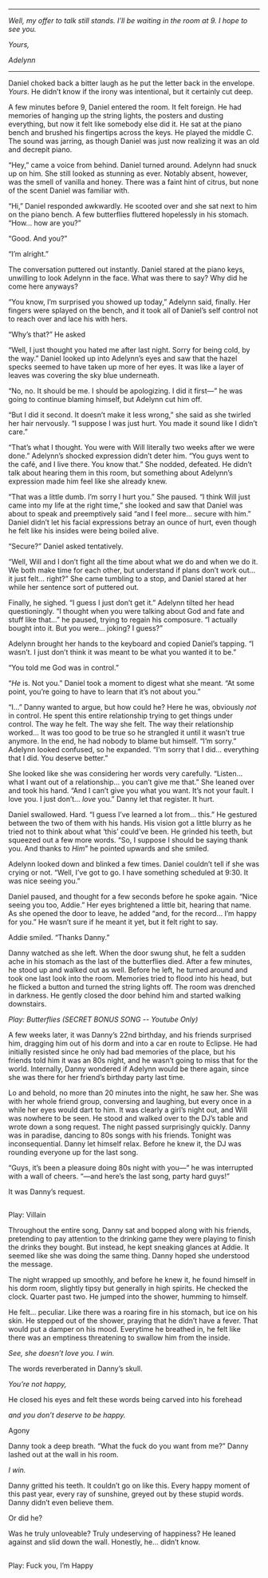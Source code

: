 <!-----
NEW: Check the "Suppress top comment" option to remove this info from the output.

Conversion time: 1.024 seconds.


Using this Markdown file:

1. Paste this output into your source file.
2. See the notes and action items below regarding this conversion run.
3. Check the rendered output (headings, lists, code blocks, tables) for proper
formatting and use a linkchecker before you publish this page.

Conversion notes:

* Docs to Markdown version 1.0β30
* Sun Jul 25 2021 12:19:11 GMT-0700 (PDT)
* Source doc: Full Story
* This is a partial selection. Check to make sure intra-doc links work.
----->


--------------------------

_Well, my offer to talk still stands. I’ll be waiting in the room at 9. I hope to see you._

_Yours,_

_Adelynn_

--------------------------

Daniel choked back a bitter laugh as he put the letter back in the envelope. _Yours_. He didn’t know if the irony was intentional, but it certainly cut deep.



A few minutes before 9, Daniel entered the room. It felt foreign. He had memories of hanging up the string lights, the posters and dusting everything, but now it felt like somebody else did it. He sat at the piano bench and brushed his fingertips across the keys. He played the middle C. The sound was jarring, as though Daniel was just now realizing it was an old and decrepit piano.

“Hey,” came a voice from behind. Daniel turned around. Adelynn had snuck up on him. She still looked as stunning as ever. Notably absent, however, was the smell of vanilla and honey. There was a faint hint of citrus, but none of the scent Daniel was familiar with.

“Hi,” Daniel responded awkwardly. He scooted over and she sat next to him on the piano bench. A few butterflies fluttered hopelessly in his stomach. “How… how are you?”

“Good. And you?”

“I’m alright.”

The conversation puttered out instantly. Daniel stared at the piano keys, unwilling to look Adelynn in the face. What was there to say? Why did he come here anyways?

“You know, I’m surprised you showed up today,” Adelynn said, finally. Her fingers were splayed on the bench, and it took all of Daniel’s self control not to reach over and lace his with hers.

“Why’s that?” He asked

“Well, I just thought you hated me after last night. Sorry for being cold, by the way.” Daniel looked up into Adelynn’s eyes and saw that the hazel specks seemed to have taken up more of her eyes. It was like a layer of leaves was covering the sky blue underneath.

“No, no. It should be me. I should be apologizing. I did it first—” he was going to continue blaming himself, but Adelynn cut him off.

“But I did it second. It doesn’t make it less wrong,” she said as she twirled her hair nervously. “I suppose I was just hurt. You made it sound like I didn’t care.”

“That’s what I thought. You were with Will literally two weeks after we were done.” Adelynn’s shocked expression didn’t deter him. “You guys went to the café, and I live there. You know that.” She nodded, defeated. He didn’t talk about hearing them in this room, but something about Adelynn’s expression made him feel like she already knew.

“That was a little dumb. I’m sorry I hurt you.” She paused. “I think Will just came into my life at the right time,” she looked and saw that Daniel was about to speak and preemptively said “and I feel more… secure with him.” Daniel didn’t let his facial expressions betray an ounce of hurt, even though he felt like his insides were being boiled alive.

“Secure?” Daniel asked tentatively.

“Well, Will and I don’t fight all the time about what we do and when we do it. We both make time for each other, but understand if plans don’t work out… it just felt… right?” She came tumbling to a stop, and Daniel stared at her while her sentence sort of puttered out.

Finally, he sighed. “I guess I just don’t get it.” Adelynn tilted her head questioningly. “I thought when you were talking about God and fate and stuff like that…” he paused, trying to regain his composure. “I actually bought into it. But you were… joking? I guess?”

Adelynn brought her hands to the keyboard and copied Daniel’s tapping. “I wasn’t. I just don’t think it was meant to be what you wanted it to be.”

“You told me God was in control.”

“_He_ is. Not you.” Daniel took a moment to digest what she meant. “At some point, you’re going to have to learn that it’s not about you.”

“I…” Danny wanted to argue, but how could he? Here he was, obviously _not_ in control. He spent this entire relationship trying to get things under control. The way he felt. The way she felt. The way their relationship worked… It was too good to be true so he strangled it until it wasn’t true anymore. In the end, he had nobody to blame but himself. “I’m sorry.” Adelynn looked confused, so he expanded. “I’m sorry that I did… everything that I did. You deserve better.”

She looked like she was considering her words very carefully. “Listen… what I want out of a relationship… you can’t give me that.” She leaned over and took his hand. “And I can’t give you what you want. It’s not your fault. I love you. I just don’t… _love_ you.” Danny let that register. It hurt.

Daniel swallowed. Hard. “I guess I’ve learned a lot from… this.” He gestured between the two of them with his hands. His vision got a little blurry as he tried not to think about what ‘this’ could’ve been. He grinded his teeth, but squeezed out a few more words. “So, I suppose I should be saying thank you. And thanks to _Him_” he pointed upwards and she smiled.  

Adelynn looked down and blinked a few times. Daniel couldn’t tell if she was crying or not. “Well, I’ve got to go. I have something scheduled at 9:30. It was nice seeing you.”

Daniel paused, and thought for a few seconds before he spoke again. “Nice seeing you too, Addie.” Her eyes brightened a little bit, hearing that name. As she opened the door to leave, he added “and, for the record… I’m happy for you.” He wasn’t sure if he meant it yet, but it felt right to say.

Addie smiled. “Thanks Danny.”

Danny watched as she left. When the door swung shut, he felt a sudden ache in his stomach as the last of the butterflies died. After a few minutes, he stood up and walked out as well.  Before he left, he turned around and took one last look into the room. Memories tried to flood into his head, but he flicked a button and turned the string lights off. The room was drenched in darkness. He gently closed the door behind him and started walking downstairs.

_Play: Butterflies (SECRET BONUS SONG -- Youtube Only)_

A few weeks later, it was Danny’s 22nd birthday, and his friends surprised him, dragging him out of his dorm and into a car en route to Eclipse. He had initially resisted since he only had bad memories of the place, but his friends told him it was an 80s night, and he wasn’t going to miss that for the world. Internally, Danny wondered if Adelynn would be there again, since she was there for her friend’s birthday party last time.

Lo and behold, no more than 20 minutes into the night, he saw her. She was with her whole friend group, conversing and laughing, but every once in a while her eyes would dart to him. It was clearly a girl’s night out, and Will was nowhere to be seen. He stood and walked over to the DJ’s table and wrote down a song request. The night passed surprisingly quickly. Danny was in paradise, dancing to 80s songs with his friends. Tonight was inconsequential. Danny let himself relax. Before he knew it, the DJ was rounding everyone up for the last song.

“Guys, it’s been a pleasure doing 80s night with you—” he was interrupted with a wall of cheers. “—and here’s the last song, party hard guys!”

It was Danny’s request.


##
Play: Villain

Throughout the entire song, Danny sat and bopped along with his friends, pretending to pay attention to the drinking game they were playing to finish the drinks they bought. But instead, he kept sneaking glances at Addie. It seemed like she was doing the same thing. Danny hoped she understood the message.

The night wrapped up smoothly, and before he knew it, he found himself in his dorm room, slightly tipsy but generally in high spirits. He checked the clock. Quarter past two. He jumped into the shower, humming to himself.

He felt… peculiar. Like there was a roaring fire in his stomach, but ice on his skin. He stepped out of the shower, praying that he didn’t have a fever. That would put a damper on his mood. Everytime he breathed in, he felt like there was an emptiness threatening to swallow him from the inside.

_See, she doesn’t love you. I win._

The words reverberated in Danny’s skull.

_You’re not happy,_

He closed his eyes and felt these words being carved into his forehead

_and you don’t deserve to be happy._

Agony

Danny took a deep breath. “What the fuck do you want from me?” Danny lashed out at the wall in his room.

_I win._

Danny gritted his teeth. It couldn’t go on like this. Every happy moment of this past year, every ray of sunshine, greyed out by these stupid words. Danny didn’t even believe them.

Or did he?

Was he truly unloveable? Truly undeserving of happiness? He leaned against and slid down the wall. Honestly, he… didn’t know.


##
Play: Fuck you, I’m Happy

